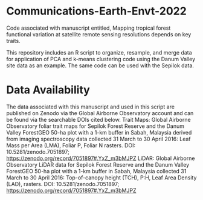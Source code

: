 # Communications-Earth-Envt-2022
Code associated with manuscript entitled, Mapping tropical forest functional variation at satellite remote sensing resolutions depends on key traits. 

This repository includes an R script to organize, resample, and merge data for application of PCA and k-means clustering code using the Danum Valley site data as an example. The same code can be used with the Sepilok data. 

# Data Availability 
The data associated with this manuscript and used in this script are published on Zenodo via the Global Airborne Observatory account and can be found via the searchable DOIs cited below. 
Trait Maps: Global Airborne Observatory foliar trait maps for Sepilok Forest Reserve and the Danum Valley ForestGEO 50-ha plot with a 1-km buffer in Sabah, Malaysia derived from imaging spectroscopy data collected 31 March to 30 April 2016: Leaf Mass per Area (LMA), Foliar P, Foliar N rasters. DOI: 10.5281/zenodo.7051897; https://zenodo.org/record/7051897#.YxZ_m3bMJPZ
LiDAR: Global Airborne Observatory LiDAR data for Sepilok Forest Reserve and the Danum Valley ForestGEO 50-ha plot with a 1-km buffer in Sabah, Malaysia collected 31 March to 30 April 2016: Top-of-canopy height (TCH), P:H, Leaf Area Density (LAD), rasters. DOI: 10.5281/zenodo.7051897; https://zenodo.org/record/7051897#.YxZ_m3bMJPZ
